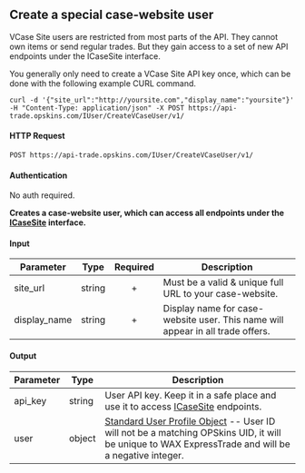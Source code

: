 ## Create a special case-website user

VCase Site users are restricted from most parts of the API.  They cannot own items or send regular trades.  But they gain access to a set of new API endpoints under the ICaseSite interface.

You generally only need to create a VCase Site API key once, which can be done with the following example CURL command.

`curl -d '{"site_url":"http://yoursite.com","display_name":"yoursite"}' -H "Content-Type: application/json" -X POST https://api-trade.opskins.com/IUser/CreateVCaseUser/v1/`

#### HTTP Request

`POST https://api-trade.opskins.com/IUser/CreateVCaseUser/v1/`

#### Authentication

No auth required.

**Creates a case-website user, which can access all endpoints under the [ICaseSite](/ICaseSite.md) interface.**

#### Input

Parameter | Type | Required   | Description
--------- | -----| :--------: | -----------
site_url | string | + | Must be a valid & unique full URL to your case-website.
display_name | string | + | Display name for case-website user.  This name will appear in all trade offers.

#### Output

Parameter | Type | Description
--------- | -----| -------- 
api_key | string | User API key. Keep it in a safe place and use it to access [ICaseSite](/ICaseSite.md) endpoints.
user | object | [Standard User Profile Object](/IUser.md#standard-user-profile-object) -- User ID will not be a matching OPSkins UID, it will be unique to WAX ExpressTrade and will be a negative integer.

